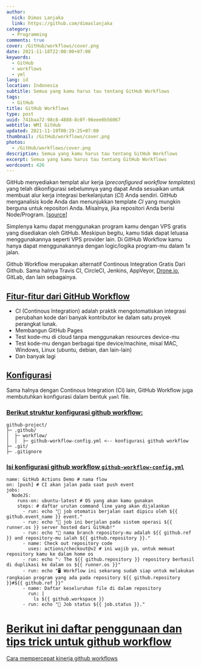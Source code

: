 ```yaml
---
author:
  nick: Dimas Lanjaka
  link: https://github.com/dimaslanjaka
category:
  - Programming
comments: true
cover: /GitHub/workflows/cover.png
date: 2021-11-18T22:00:00+07:00
keywords:
  - GitHub
  - workflows
  - yml
lang: id
location: Indonesia
subtitle: Semua yang kamu harus tau tentang GitHub Workflows
tags:
  - GitHub
title: GitHub Workflows
type: post
uuid: 741baa72-98c8-4888-8c0f-96eee0b56067
webtitle: WMI GitHub
updated: 2021-11-19T00:29:25+07:00
thumbnail: /GitHub/workflows/cover.png
photos:
  - /GitHub/workflows/cover.png
description: Semua yang kamu harus tau tentang GitHub Workflows
excerpt: Semua yang kamu harus tau tentang GitHub Workflows
wordcount: 426
---
```


<p>GitHub menyediakan templat alur kerja (<i>preconfigured workflow templates</i>) yang telah dikonfigurasi sebelumnya yang dapat Anda sesuaikan untuk membuat alur kerja integrasi berkelanjutan (<i>CI</i>) Anda sendiri. GitHub menganalisis kode Anda dan menunjukkan template <i>CI</i> yang mungkin berguna untuk repositori Anda. Misalnya, jika repositori Anda berisi Node/Program. [<a href="https://docs.github.com/en/actions/quickstart">source</a>]</p>
<p>Simplenya kamu dapat menggunakan program kamu dengan VPS gratis yang disediakan oleh GitHub. Meskipun begitu, kamu tidak dapat leluasa menggunakannya seperti VPS provider lain. Di GitHub Workflow kamu hanya dapat menggunakannya dengan logic/logika program-mu dalam 1x jalan.</p>
<p>Github Workflow merupakan alternatif Continous Integration Gratis Dari Github. Sama halnya Travis CI, CircleCI, Jenkins, AppVeyor, <a href="http://Drone.io">Drone.io</a>, GitLab, dan lain sebagainya.</p>
<h2 id="fitur-fitur-dari-git-hub-workflow" tabindex="-1"><a class="header-anchor" href="#fitur-fitur-dari-git-hub-workflow">Fitur-fitur dari GitHub Workflow</a></h2>
<ul>
<li>CI (Continous Integration) adalah praktik mengotomatiskan integrasi perubahan kode dari banyak kontributor ke dalam satu proyek perangkat lunak.</li>
<li>Membangun GitHub Pages</li>
<li>Test kode-mu di cloud tanpa menggunakan resources device-mu</li>
<li>Test kode-mu dengan berbagai tipe device/machine, misal MAC, Windows, Linux (ubuntu, debian, dan lain-lain)</li>
<li>Dan banyak lagi</li>
</ul>
<h2 id="konfigurasi" tabindex="-1"><a class="header-anchor" href="#konfigurasi">Konfigurasi</a></h2>
<p>Sama halnya dengan Continous Integration (CI) lain, GitHub Workflow juga membutuhkan konfigurasi dalam bentuk <code>yaml</code> file.</p>
<h3 id="berikut-struktur-konfigurasi-github-workflow" tabindex="-1"><a class="header-anchor" href="#berikut-struktur-konfigurasi-github-workflow">Berikut struktur konfigurasi github workflow:</a></h3>
<pre><code class="language-yaml">github-project/
├─ .github/
│  ├─ workflow/
│  │  ├─ github-workflow-config.yml &lt;-- konfigurasi github workflow
├─ .git/
├─ .gitignore
</code></pre>
<h3 id="isi-konfigurasi-github-workflow-github-workflow-config-yml" tabindex="-1"><a class="header-anchor" href="#isi-konfigurasi-github-workflow-github-workflow-config-yml">Isi konfigurasi github workflow <code>github-workflow-config.yml</code></a></h3>
<pre><code class="language-yaml">name: GitHub Actions Demo # nama flow
on: [push] # CI akan jalan pada saat push event
jobs:
  NodeJS:
    runs-on: ubuntu-latest # OS yang akan kamu gunakan
    steps: # daftar urutan command line yang akan dijalankan
      - run: echo &quot;🎉 job otomatis berjalan saat dipicu oleh ${{ github.event_name }} event.&quot;
      - run: echo &quot;🐧 job ini berjalan pada sistem operasi ${{ runner.os }} server hosted dari GitHub!&quot;
      - run: echo &quot;🔎 nama branch repository-mu adalah ${{ github.ref }} and repository-mu ialah ${{ github.repository }}.&quot;
      - name: Check out repository code
        uses: actions/checkout@v2 # ini wajib ya, untuk memuat repository kamu ke dalam home os
      - run: echo &quot;💡 The ${{ github.repository }} repository berhasil di duplikasi ke dalam os ${{ runner.os }}&quot;
      - run: echo &quot;🖥️ Workflow ini sekarang sudah siap untuk melakukan rangkaian program yang ada pada repository ${{ github.repository }}#${{ github.ref }}&quot;
      - name: Daftar keseluruhan file di dalam repository
        run: |
          ls ${{ github.workspace }}
      - run: echo &quot;🍏 Job status ${{ job.status }}.&quot;
</code></pre>
<h1 id="berikut-ini-daftar-penggunaan-dan-tips-trick-untuk-github-workflow" tabindex="-1"><a class="header-anchor" href="#berikut-ini-daftar-penggunaan-dan-tips-trick-untuk-github-workflow">Berikut ini daftar penggunaan dan tips trick untuk github workflow</a></h1>
<p><a href="workflows-caches.html">Cara mempercepat kinerja github workflows</a></p>
